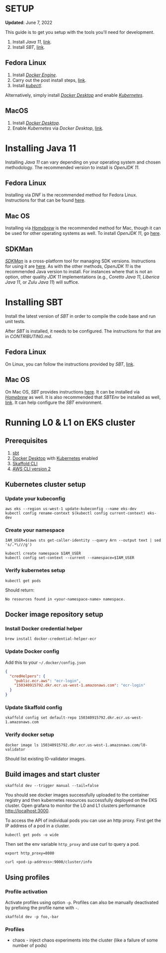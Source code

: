 # SETUP

**Updated**: June 7, 2022

This guide is to get you setup with the tools you'll need for development.

1. Install _Java 11_, [link](https://openjdk.java.net/projects/jdk/11/).
2. Install _SBT_, [link](https://www.scala-sbt.org/).

## Fedora Linux

1. Install [_Docker Engine_](https://docs.docker.com/engine/install/fedora/).
2. Carry out the post install steps, [link](https://docs.docker.com/engine/install/linux-postinstall/).
3. Install [_kubectl_](https://docs.docker.com/desktop/kubernetes/).

Alternatively, simply install [_Docker Desktop_](https://docs.docker.com/desktop/linux/install/fedora/) and enable [_Kubernetes_](https://docs.docker.com/desktop/kubernetes/).

## MacOS

1. Install [_Docker Desktop_](https://docs.docker.com/desktop/mac/install/).
2. Enable _Kubernetes_ via _Docker Desktop_, [link](https://docs.docker.com/desktop/kubernetes/).

# Installing Java 11

Installing _Java 11_ can vary depending on your operating system and chosen methodology. The recommended version to install is _OpenJDK 11_.

## Fedora Linux

Installing via _DNF_ is the recommended method for Fedora Linux. Instructions for that can be found [here](https://docs.fedoraproject.org/en-US/quick-docs/installing-java/).

## Mac OS

Installing via [_Homebrew_](https://brew.sh/) is the recommended method for Mac, though it can be used for other operating systems as well. To install _OpenJDK 11_, go [here](https://formulae.brew.sh/formula/openjdk@11#default).

## SDKMan

[_SDKMan_](https://sdkman.io/) is a cross-platform tool for managing SDK versions. Instructions for using it are [here](https://sdkman.io/usage). As with the other methods, _OpenJDK 11_ is the recommended Java version to install. For instances where that is not an option, other quality _JDK 11_ implementations (e.g., _Coretto Java 11_, _Liberica Java 11_, or _Zulu Java 11_) will suffice.

# Installing SBT

Install the latest version of _SBT_ in order to compile the code base and run unit tests.

After _SBT_ is installed, it needs to be configured. The instructions for that are in _CONTRIBUTING.md_.

## Fedora Linux

On Linux, you can follow the instructions provided by _SBT_, [link](https://www.scala-sbt.org/1.x/docs/Installing-sbt-on-Linux.html).

## Mac OS

On Mac OS, _SBT_ provides instructions [here](https://www.scala-sbt.org/1.x/docs/Installing-sbt-on-Mac.html). It can be installed via [_Homebrew_](https://formulae.brew.sh/formula/sbt#default) as well. It is also recommended that _SBTEnv_ be installed as well, [link](https://formulae.brew.sh/formula/sbtenv#default). It can help configure the _SBT_ environment.

# Running L0 & L1 on EKS cluster

## Prerequisites

1. [sbt](https://www.scala-sbt.org/)
2. [Docker Desktop](https://www.docker.com/get-started/) with [Kubernetes](https://docs.docker.com/desktop/kubernetes/) enabled
3. [Skaffold CLI](https://skaffold.dev/docs/install/#standalone-binary)
4. [AWS CLI version 2](https://docs.aws.amazon.com/cli/latest/userguide/getting-started-install.html)

## Kubernetes cluster setup

### Update your kubeconfig

```
aws eks --region us-west-1 update-kubeconfig --name eks-dev
kubectl config rename-context $(kubectl config current-context) eks-dev
```

### Create your namespace

```
IAM_USER=$(aws sts get-caller-identity --query Arn --output text | sed 's/.*\///g')

kubectl create namespace $IAM_USER
kubectl config set-context --current --namespace=$IAM_USER
```

### Verify kubernetes setup

```
kubectl get pods
```

Should return:

```
No resources found in <your-namespace-name> namespace.
```

## Docker image repository setup

### Install Docker credential helper

```
brew install docker-credential-helper-ecr
```

### Update Docker config

Add this to your `~/.docker/config.json`

```json
{
  "credHelpers": {
    "public.ecr.aws": "ecr-login",
    "150340915792.dkr.ecr.us-west-1.amazonaws.com": "ecr-login"
  }
}
```

### Update Skaffold config

```
skaffold config set default-repo 150340915792.dkr.ecr.us-west-1.amazonaws.com
```

### Verify docker setup

```
docker image ls 150340915792.dkr.ecr.us-west-1.amazonaws.com/l0-validator
```

Should list existing l0-validator images.

## Build images and start cluster

```
skaffold dev --trigger manual --tail=false
```

You should see docker images successfully uploaded to the container registry
and then kubernetes resources successfully deployed on the EKS cluster. Open grafana
to monitor the L0 and L1 clusters performance [http://localhost:3000](http://localhost:3000).

To access the API of individual pods you can use an http proxy. First get the IP address
of a pod in a cluster.

```
kubectl get pods -o wide
```

Then set the env variable `http_proxy` and use curl to query a pod.

```
export http_proxy=8080

curl <pod-ip-address>:9000/cluster/info
```

## Using profiles

### Profile activation

Activate profiles using option `-p`. Profiles can also be manually deactivated by prefixing the profile name with `-`.

```
skaffold dev -p foo,-bar
```

### Profiles

- chaos - inject chaos experiments into the cluster (like a failure of some number of pods)
